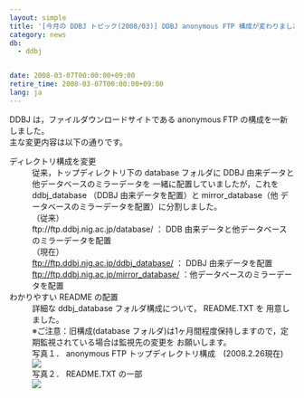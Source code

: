 ```yaml
---
layout: simple
title: '[今月の DDBJ トピック(2008/03)] DDBJ anonymous FTP 構成が変わりました　'
category: news
db:
  - ddbj


date: 2008-03-07T00:00:00+09:00
retire_time: 2008-03-07T00:00:00+09:00
lang: ja
---
```


DDBJ は，ファイルダウンロードサイトである anonymous FTP の構成を一新しました。<br>主な変更内容は以下の通りです。<br>

<dl class="square">
    <dt>ディレクトリ構成を変更</dt>
    <dd>従来，トップディレクトリ下の database フォルダに DDBJ 由来データと他データベースのミラーデータを 一緒に配置していましたが，これを ddbj_database （DDBJ 由来データを配置）と mirror_database（他 データベースのミラーデータを配置）に分割しました。<br>（従来）<br>ftp://ftp.ddbj.nig.ac.jp/database/ ： DDB 由来データと他データベースのミラーデータを配置<br>（現在）<br><a href="https://ddbj.nig.ac.jp/public/ddbj_database/">ftp://ftp.ddbj.nig.ac.jp/ddbj_database/</a> ： DDBJ 由来データを配置<br><a href="https://ddbj.nig.ac.jp/public/mirror_database/">ftp://ftp.ddbj.nig.ac.jp/mirror_database/</a> ：他データベースのミラーデータを配置</dd>
    <dt>わかりやすい README の配置</dt>
    <dd>詳細な ddbj_database フォルダ構成について， README.TXT を 用意しました。<br>※ご注意：旧構成(database フォルダ)は1ヶ月間程度保持しますので，定期監視されている場合は監視先の変更を お願いします。<br>写真１． anonymous FTP トップディレクトリ構成　(2008.2.26現在)<br><img src="{{ site.baseurl }}/assets/images/news/ftp080307.gif"><br>写真２． README.TXT の一部<br><img src="{{ site.baseurl }}/assets/images/news/ftp080307-2.gif"></dd>
</dl>
